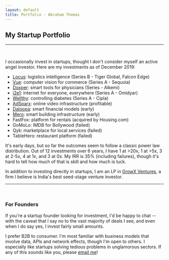 ```yaml
---
layout: default
title: Portfolio · Abraham Thomas
---
```

## My Startup Portfolio

----

<br/>


I occasionally invest in startups, thought I don't consider myself an active angel investor.  Here are my investments as of December 2019:

- [Locus](https://locus.sh/): logistics intelligence (Series B - Tiger Global, Falcon Edge)
- [Vue](https://vue.ai/): computer vision for commerce (Series A - Sequoia)
- [Doxper](http://doxper.com/): smart tools for physicians (Series - Alkemi)
- [i2e1](https://i2e1.com/): internet for everyone, everywhere (Series A - Omidyar)  
- [Wellthy](https://wellthytherapeutics.com/): controlling diabetes (Series A - Cipla)  
- [AdSparx](https://www.adsparx.com/): online video infrastructure (profitable)  
- [Daloopa](https://www.daloopa.com/): smart financial models (early)  
- [Mero](https://mero.co/): smart building infrastructure (early)  
- FastFox: platform for rentals (acquired by Housing.com)  
- GoMoLo: IMDB for Bollywood (failed)  
- Qyk: marketplace for local services (failed)  
- TableHero: restaurant platform (failed)  

It's early days, but so far the outcomes seem to follow a classic power law distribution.  Out of 12 investments over 6 years, I have 1 at >20x, 1 at >5x, 3 at 2-5x, 4 at 1x, and 3 at 0x.  My IRR is 35% (including failures), though it's hard to tell how much of that is skill and how much is luck.

In addition to investing directly in startups, I am an LP in [GrowX Ventures](http://www.growxventures.com/), a firm I believe is India's best seed-stage venture investor.

----


<br/>

### For Founders

If you're a startup founder looking for investment, I'd be happy to chat -- with the caveat that I say no to the vast majority of deals I see, and even when I do say yes, I invest fairly small amounts.

I prefer B2B to consumer.  I'm most familiar with business models that involve data, APIs and network effects, though I'm open to others.  I especially like startups solving tedious problems in unglamorous sectors.  If any of this sounds like you, please [email me](mailto:athos1@gmail.com)!

